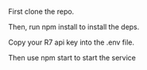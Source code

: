 First clone the repo.

Then, run npm install to install the deps.

Copy your R7 api key into the .env file.

Then use npm start to start the service